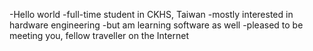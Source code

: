 -Hello world
-full-time student in CKHS, Taiwan
-mostly interested in hardware engineering 
-but am learning software as well
-pleased to be meeting you, fellow traveller on the Internet
<!---
Min-Lun-Tsou/Min-Lun-Tsou is a ✨ special ✨ repository because its `README.md` (this file) appears on your GitHub profile.
You can click the Preview link to take a look at your changes.
--->
